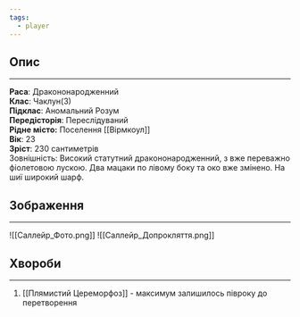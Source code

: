 ```yaml
---
tags:
  - player
---
```

## Опис
---
**Раса**: Дракононародженний  
**Клас**: Чаклун(3)  
**Підклас**: Аномальний Розум  
**Передісторія**: Переслідуваний  
**Рідне місто:** Поселення [[Вірмкоул]]  
**Вік**: 23  
**Зріст**: 230 сантиметрів  
Зовнішність: Високий статутний дракононародженний, з вже переважно фіолетовою лускою. Два мацаки по лівому боку та око вже змінено. На шиї широкий шарф.  
## Зображення
---
![[Саллейр_Фото.png]]
![[Саллейр_Допрокляття.png]]

## Хвороби
---
1. [[Плямистий Цереморфоз]] - максимум залишилось півроку до перетворення